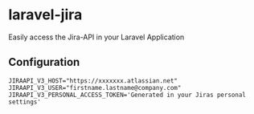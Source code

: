 # laravel-jira
Easily access the Jira-API in your Laravel Application

## Configuration

```
JIRAAPI_V3_HOST="https://xxxxxxx.atlassian.net"
JIRAAPI_V3_USER="firstname.lastname@company.com"
JIRAAPI_V3_PERSONAL_ACCESS_TOKEN='Generated in your Jiras personal settings'
```
